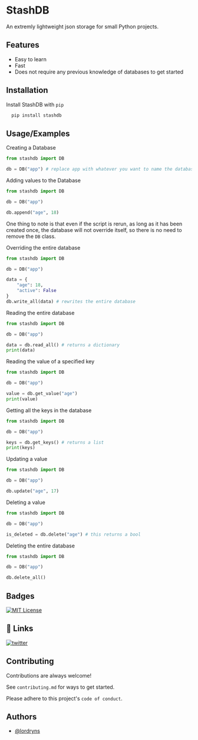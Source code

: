 
# StashDB

An extremly lightweight json storage for small Python projects.


## Features


- Easy to learn
- Fast
- Does not require any previous knowledge of databases to get started




## Installation

Install StashDB with `pip`

```bash
  pip install stashdb
```
    


## Usage/Examples

Creating a Database
```python
from stashdb import DB

db = DB("app") # replace app with whatever you want to name the database
```


Adding values to the Database
```python
from stashdb import DB

db = DB("app") 

db.append("age", 18)
```

One thing to note is that even if the script is rerun, as long as it has been created once, the database will not override itself, so there is no need to remove the `DB` class.


Overriding the entire database
```python
from stashdb import DB

db = DB("app") 

data = {
    "age": 18,
    "active": False
}
db.write_all(data) # rewrites the entire database
```


Reading the entire database
```python
from stashdb import DB

db = DB("app") 

data = db.read_all() # returns a dictionary
print(data)
```


Reading the value of a specified key
```python
from stashdb import DB

db = DB("app")

value = db.get_value("age")
print(value)
```



Getting all the keys in the database
```python
from stashdb import DB

db = DB("app")

keys = db.get_keys() # returns a list
print(keys)
```



Updating a value
```python
from stashdb import DB

db = DB("app")

db.update("age", 17) 
```



Deleting a value
```python
from stashdb import DB

db = DB("app")

is_deleted = db.delete("age") # this returns a bool
```


Deleting the entire database
```python
from stashdb import DB

db = DB("app")

db.delete_all()
```







## Badges


[![MIT License](https://img.shields.io/badge/License-MIT-green.svg)](https://choosealicense.com/licenses/mit/)

## 🔗 Links

[![twitter](https://img.shields.io/badge/twitter-1DA1F2?style=for-the-badge&logo=twitter&logoColor=white)](https://x.com/lordryns)


## Contributing

Contributions are always welcome!

See `contributing.md` for ways to get started.

Please adhere to this project's `code of conduct`.


## Authors

- [@lordryns](https://www.github.com/lordryns)

